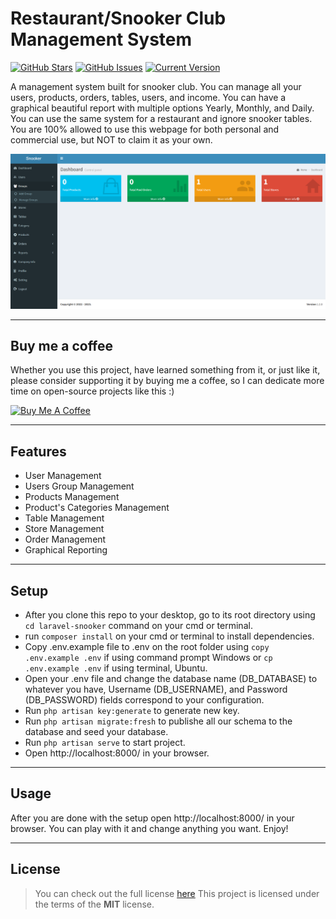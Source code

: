 # Restaurant/Snooker Club Management System

[![GitHub Stars](https://img.shields.io/github/stars/IlyasKohistani/laravel-snooker.svg)](https://github.com/IlyasKohistani/laravel-snooker/stargazers) [![GitHub Issues](https://img.shields.io/github/issues/IlyasKohistani/laravel-snooker.svg)](https://github.com/IlyasKohistani/laravel-snooker/issues) [![Current Version](https://img.shields.io/badge/version-1.0.0-green.svg)](https://github.com/IlyasKohistani/laravel-snooker)

A management system built for snooker club. You can manage all your users, products, orders, tables, users, and income. You can have a graphical beautiful report with multiple options Yearly, Monthly, and Daily. You can use the same system for a restaurant and ignore snooker tables. You are 100% allowed to use this webpage for both personal and commercial use, but NOT to claim it as your own. 


![Snapshot](https://github.com/IlyasKohistani/laravel-snooker/blob/master/public/images/snapshot.png)

---

## Buy me a coffee

Whether you use this project, have learned something from it, or just like it, please consider supporting it by buying me a coffee, so I can dedicate more time on open-source projects like this :)

<a href="https://www.buymeacoffee.com/ilyaskohistani" target="_blank"><img src="https://www.buymeacoffee.com/assets/img/custom_images/orange_img.png" alt="Buy Me A Coffee" style="height: auto !important;width: auto !important;" ></a>

---

## Features

-   User Management
-   Users Group Management
-   Products Management
-   Product's Categories Management
-   Table Management
-   Store Management
-   Order Management
-   Graphical Reporting

---

## Setup

-   After you clone this repo to your desktop, go to its root directory using `cd laravel-snooker` command on your cmd or terminal.
-   run `composer install` on your cmd or terminal to install dependencies.
-   Copy .env.example file to .env on the root folder using `copy .env.example .env` if using command prompt Windows or `cp .env.example .env` if using terminal, Ubuntu.
-   Open your .env file and change the database name (DB_DATABASE) to whatever you have, Username (DB_USERNAME), and Password (DB_PASSWORD) fields correspond to your configuration.
-   Run `php artisan key:generate` to generate new key.
-   Run `php artisan migrate:fresh` to publishe all our schema to the database and seed your database.
-   Run `php artisan serve` to start project.
-   Open http://localhost:8000/ in your browser.

---

## Usage

After you are done with the setup open http://localhost:8000/ in your browser. You can play with it and change anything you want. Enjoy!

---

## License

> You can check out the full license [here](https://github.com/IlyasKohistani/laravel-snooker/blob/master/LICENSE)
> This project is licensed under the terms of the **MIT** license.
